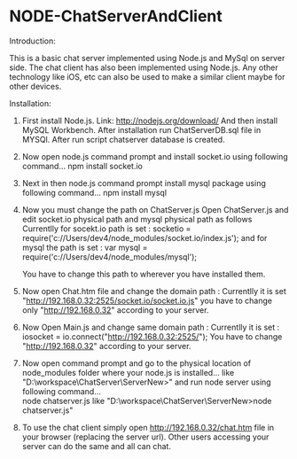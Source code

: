 NODE-ChatServerAndClient
========================

Introduction:

This is a basic chat server implemented using Node.js and MySql on server side. 
The chat client has also been implemented using Node.js. Any other technology like iOS, etc can also be used to make a similar client maybe for other devices.

Installation:

1) First install Node.js.
Link: http://nodejs.org/download/
And then install MySQL Workbench.
After installation run ChatServerDB.sql file in MYSQl.
After run script chatserver database is created.

2) Now open node.js command prompt and install socket.io using following command...
npm install socket.io 

3) Next in then node.js command prompt install mysql package using following command...
npm install mysql 

4) Now you must change the path on ChatServer.js
   Open ChatServer.js and edit socket.io physical path and mysql physical path as follows
   Currentlly for socekt.io path is set : socketio = require('c://Users/dev4/node_modules/socket.io/index.js');
   and for mysql the path is set : var mysql = require('c://Users/dev4/node_modules/mysql');

   You have to change this path to wherever you have installed them.

5) Now open Chat.htm file and change the domain path :
   Currentlly it is set "http://192.168.0.32:2525/socket.io/socket.io.js"
   you have to change only "http://192.168.0.32" according to your server.

6) Now Open Main.js and change same domain path :
   Currentlly it is set :   iosocket = io.connect("http://192.168.0.32:2525/");
  You have to change "http://192.168.0.32" according to your server.

7) Now open command prompt and go to the physical location of node_modules folder where your node.js is installed...
   like "D:\workspace\ChatServer\ServerNew>"
   and run node server using following command...    
   node chatserver.js
   like "D:\workspace\ChatServer\ServerNew>node chatserver.js"

8) To use the chat client simply open http://192.168.0.32/chat.htm file in your browser (replacing the server url). Other users accessing your server can do the same and all can chat.



